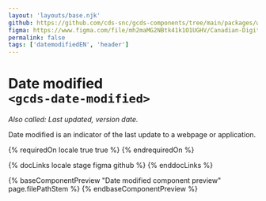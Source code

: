 ```yaml
---
layout: 'layouts/base.njk'
github: https://github.com/cds-snc/gcds-components/tree/main/packages/web/src/components/gcds-date-modified
figma: https://www.figma.com/file/mh2maMG2NBtk41k1O1UGHV/Canadian-Digital-Service%E2%80%A8---GC-Design-System?type=design&node-id=3471-9955&mode=design&t=jWaKo2Kq95VjrCgT-0
permalink: false
tags: ['datemodifiedEN', 'header']
---
```


# Date modified <br>`<gcds-date-modified>`

_Also called: Last updated, version date._

Date modified is an indicator of the last update to a webpage or application.

{% requiredOn locale true true %}
{% endrequiredOn %}

{% docLinks locale stage figma github %}
{% enddocLinks %}

{% baseComponentPreview "Date modified component preview" page.filePathStem %}
{% endbaseComponentPreview %}
